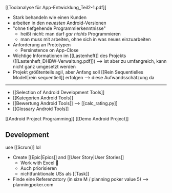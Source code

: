 [[Toolanalyse für App-Entwicklung_Teil2-1.pdf]]

- Stark behandeln wie einen Kunden
- arbeiten in den _neuesten_ Android-Versionen
- "ohne tiefgehende Programmierkenntnisse"
	- heißt nicht: man darf _gar nichts_ Programmieren
	- man muss mit arbeiten, ohne sich in was neues einzuarbeiten
- Anforderung an Prototypen
	- Persinstence on App-Close
- Wichtige Informationen im [[Lastenheft]] des Projekts ([[Lastenheft_DHBW-Verwaltung.pdf]])
	--> ist aber zu umfangreich, kann nicht ganz umgesetzt werden
- Projekt größtenteils agil, aber Anfang soll [[Rein Sequentielles Modell|rein sequentiell]] erfolgen --> diese Aufwandsschätzung da



---
- [[Selection of Android Development Tools]]
- [[Kategorien Android Tools]]
- [[Bewertung Android Tools]] --> [[calc_rating.py]]
- [[Glossary Android Tools]]

[[Android Project Programming]]
[[Demo Android Project]]



## Development
use [[Scrum]] lol

- Create [[Epic|Epics]] and [[User Story|User Stories]] 
	- Work with Excel 🤮
	- Auch priorisieren
	- nichtfunktionale USs als [[Task]]
- Finde eine Referenzstory (in size M / planning poker value 5) --> planningpoker.com